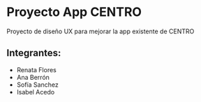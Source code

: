 # Proyecto App CENTRO

Proyecto de diseño UX para mejorar la app existente de CENTRO

## Integrantes:

- Renata Flores
- Ana Berrón
- Sofía Sanchez
- Isabel Acedo
